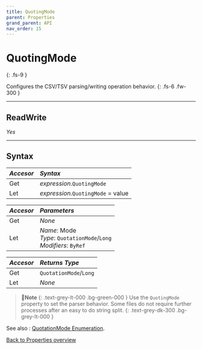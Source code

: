 ```yaml
---
title: QuotingMode
parent: Properties
grand_parent: API
nav_order: 15
---
```


# QuotingMode
{: .fs-9 }

Configures the CSV/TSV parsing/writing operation behavior.
{: .fs-6 .fw-300 }

---

## ReadWrite

_Yes_

---

## Syntax

|**_Accesor_**|**_Syntax_**|
|:----------|:----------|
|Get|*expression*.`QuotingMode`|
|Let|*expression*.`QuotingMode` = value|

|**_Accesor_**|**_Parameters_**|
|:----------|:----------|
|Get|_None_|
|Let|*Name*: Mode<br>*Type*: `QuotationMode`/`Long`<br>*Modifiers*: `ByRef`|

|**_Accesor_**|**_Returns Type_**|
|:----------|:----------|
|Get|`QuotationMode`/`Long`|
|Let|_None_|

>📝**Note**
>{: .text-grey-lt-000 .bg-green-000 }
>Use the `QuotingMode` property to set the parser behavior. Some files do not require further processes after an easy to do string split.
{: .text-grey-dk-300 .bg-grey-lt-000 }

See also
: [QuotationMode Enumeration](https://ws-garcia.github.io/VBA-CSV-interface/api/enumerations/quotationmode.html).

[Back to Properties overview](https://ws-garcia.github.io/VBA-CSV-interface/api/properties/)